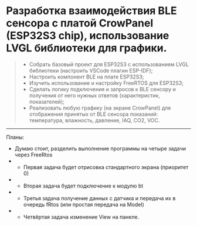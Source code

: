 # Разработка взаимодействия BLE сенсора с платой CrowPanel (ESP32S3 chip), использование LVGL библиотеки для графики.


> - Cобрать базовый проект для ESP32S3 с использованием LVGL библиотеки (настроить VSCode плагин ESP-IDF);
> - Настроить компонент BLE на плате ESP32S3;
> - Изучить использование и настройку FreeRTOS для ESP32S3;
> - Сделать логику подключения и запросов к BLE сенсору и получения от него нужных ответов (характеристик, показателей);
> - Реализовать любую графику (на экране CrowPanel) для отображения принятых от BLE сенсора показаний: температура, влажность, давление, IAQ, CO2, VOC.

---

Планы:
- Думаю стоит, разделить выполнение программы на четыре задачи через FreeRtos
- - Первая задача будет отрисовка стандартного экрана (приоритет 0)
- - Вторая задача будет подключение к модулю bt 
- - Третья задача получение данных с датчика и передача их в очередь fRtos (или простая передача на Model)
- - Четвёртая задача изменение View на панеле.  
